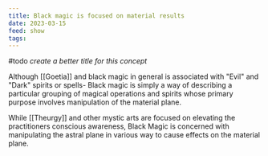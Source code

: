 ```yaml
---
title: Black magic is focused on material results
date: 2023-03-15
feed: show
tags:
---
```


#todo _create a better title for this concept_ 

Although [[Goetia]] and black magic in general is associated with "Evil" and "Dark" spirits or spells- Black magic is simply a way of describing a particular grouping of magical operations and spirits whose primary purpose involves manipulation of the material plane.

While [[Theurgy]] and other mystic arts are focused on elevating the practitioners conscious awareness, Black Magic is concerned with manipulating the astral plane in various way to cause effects on the material plane.
